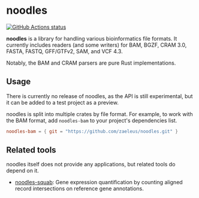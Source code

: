 # noodles

[![GitHub Actions status](https://github.com/zaeleus/noodles/workflows/CI/badge.svg)](https://github.com/zaeleus/noodles/actions)

**noodles** is a library for handling various bioinformatics file formats. It
currently includes readers (and some writers) for BAM, BGZF, CRAM 3.0, FASTA,
FASTQ, GFF/GTFv2, SAM, and VCF 4.3.

Notably, the BAM and CRAM parsers are pure Rust implementations.

## Usage

There is currently no release of noodles, as the API is still experimental, but
it can be added to a test project as a preview.

noodles is split into multiple crates by file format. For example, to work with
the BAM format, add `noodles-bam` to your project's dependencies list.

```toml
noodles-bam = { git = "https://github.com/zaeleus/noodles.git" }
```

## Related tools

noodles itself does not provide any applications, but related tools do depend
on it.

  * [noodles-squab]: Gene expression quantification by counting aligned record
    intersections on reference gene annotations.

[noodles-squab]: https://github.com/zaeleus/noodles-squab
